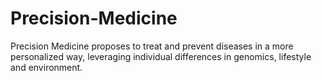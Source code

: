 # Precision-Medicine
Precision Medicine proposes to treat and prevent diseases in a more personalized way, leveraging individual differences in genomics, lifestyle and environment.
